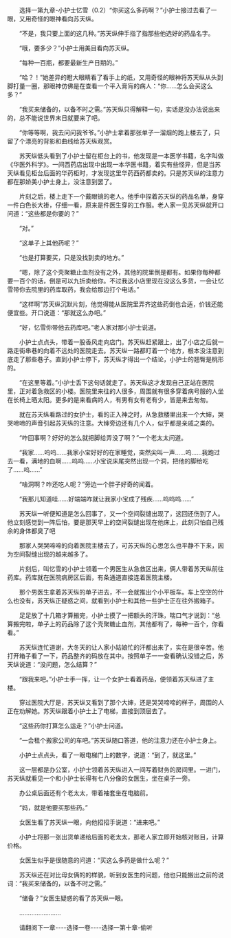 <div class="read-content j_readContent" id="">
                <p>　　选择一第九章-小护士忆雪（0.2）“你买这么多药啊？”小护士接过去看了一眼，又用奇怪的眼神看向苏天纵。<p>　　“不是，我只要上面的这几种。”苏天纵伸手指了指那些他选好的药品名字。<p>　　“哦，要多少？”小护士用美目看向苏天纵。<p>　　“每种一百瓶，都要最新生产日期的。”<p>　　“哈？！”她差异的瞪大眼睛看了看手上的纸，又用奇怪的眼神将苏天纵从头到脚打量一圈，那眼神仿佛是在查看一个平入膏肓的病人：“你……怎么会买这么多？”<p>　　“我买来储备的，以备不时之需。”苏天纵只得解释一句，实话是没办法说出来的，总不能说世界末日就要来了吧。<p>　　“你等等啊，我去问问我爷爷。”小护士拿着那张单子一溜烟的跑上楼去了，只留了个漂亮的背影和曲线给苏天纵观赏。<p>　　苏天纵低头看到了小护士留在柜台上的书，他发现是一本医学书籍，名字叫做《华医外科学》。一间西药店出现中出现一本华医书籍，着实有些怪异，但是当苏天纵看见柜台后面的华药柜时，才发现这里华药西药都卖的。只是苏天纵的注意力都在那娇美小护士身上，没注意到罢了。<p>　　片刻之后，楼上走下一个戴眼镜的老人。他手中捏着苏天纵的药品名单，身穿一件白色长大褂，仔细一看，原来是件医生穿的工作服。老人家一见苏天纵就开口问道：“这些都是你要的？”<p>　　“对。”<p>　　“这单子上其他药呢？”<p>　　“也是打算要买，只是没找到卖的地方。”<p>　　“嗯，除了这个壳聚糖止血剂没有之外，其他的院里倒是都有。如果你每种都要一百个的话，倒是可以九折卖给你。不过我这小店里现在没这么多货，一会让忆雪带你去院里的药库取药，我会给那边打个电话。”<p>　　“这样啊”苏天纵沉默片刻，他觉得能从医院里弄齐这些药倒也合适，价钱还能便宜些。开口说道：“那就这么办吧。”<p>　　“好，忆雪你带他去药库吧。”老人家对那小护士说道。<p>　　小护士点点头，带着一股香风走向店门。苏天纵赶紧跟上，出了小店之后就一路走街串巷的向着不远处的医院走去。苏天纵一路都盯着一个地方，根本没注意到底走了那些巷子。直到小护士停下，苏天纵才得出一个结论，小护士的翘臀是桃形的。<p>　　“在这里等着。”小护士丢下这句话就走了。苏天纵这才发现自己正站在医院里，正对着急救区的小楼。医院里来往的人很多，周围就有很多穿着病号服的人坐在长椅上晒太阳。更多的是来看病的人，有男有女有老有少，皆是来去匆匆。<p>　　就在苏天纵看路过的女护士，看的正入神之时，从急救楼里出来一个大婶，哭哭啼啼的声音引起苏天纵的注意。大婶旁边还有几个人，似乎都是亲戚之类的。<p>　　“咋回事啊？好好的怎么就把脚给弄没了啊？”一个老太太问道。<p>　　“我家……呜呜……我家小宝好好的在家睡觉，突然尖叫一声……呜……我跑过去一看，满地的血啊……呜呜……小宝说床尾突然出现一个洞，把他的脚给吃了……呜……”<p>　　“啥洞啊？咋还吃人呢？”旁边一个胖子好奇的闻着。<p>　　“我那儿知道哇……好端端咋就让我家小宝成了残疾……呜呜呜……”<p>　　苏天纵一听便知道是怎么回事了，又一个空间裂缝出现了，这回还伤到了人。他立刻感觉到一阵后怕，要是那天早上的空间裂缝出现在他床上，此刻只怕自己残余的身体都臭了吧<p>　　那家人哭哭啼啼的向着医院主楼去了，可苏天纵的心思怎么也平静不下来，因为空间裂缝出现的越来越多了。<p>　　片刻后，叫忆雪的小护士领着一个男医生从急救区出来，俩人带着苏天纵前往药库。药库就在医院病房区后面，有条通道直接连着医院主楼。<p>　　那个男医生拿着苏天纵的单子进去，不一会就推出个小平板车。车上空空的什么也没有，苏天纵正疑惑之间，就看到小护士和其他一些护士正在往外搬箱子。<p>　　足足放了十几箱才算搬完，小护士摸了一把额头的汗珠，喘口气才说到：“总算搬完啦，单子上的药品除了这个壳聚糖止血剂，其他都有了，每种一百个，你看看。”<p>　　苏天纵连忙道谢，大冬天的让人家小姑娘忙的汗都出来了，实在是很辛苦。他打开箱子看了一下，药品整齐的码放在其中。按照单子一一查看确认没错之后，苏天纵说道：“没问题，怎么结算？”<p>　　“跟我来吧。”小护士手一挥，让一个女护士看着药品，便领着苏天纵进了主楼。<p>　　穿过医院大厅是，苏天纵又看到了那个大婶，还是哭哭啼啼的样子，周围的人正在劝解她。苏天纵跟着小护士上了电梯，直接到顶层去了。<p>　　“这些药你打算怎么运走？”小护士问道。<p>　　“一会租个搬家公司的车吧。”苏天纵随口答道，他的注意力还在小护士身上。<p>　　小护士点点头，看了一眼电梯门上的数字，说道：“到了，就这里。”<p>　　这一层都是办公室，小护士领着苏天纵进入一间写着财务的房间里。一进门，苏天纵就看见一个和小护士长得有七八分像的女医生，坐在桌子一旁。<p>　　办公桌后面还有个老太太，带着袖套坐在电脑前。<p>　　“妈，就是他要买那些药。”<p>　　女医生看了苏天纵一眼，向他招招手说道：“进来吧。”<p>　　小护士将那一张出货单递给后面的老太太，那老人家立即开始核对账目，计算价格。<p>　　女医生似乎是很随意的问道：“买这么多药是做什么呢？”<p>　　苏天纵还在对比母女俩的的样貌，听到女医生的问题，他也只能搬出之前的说词：“我买来储备的，以备不时之需。”<p>　　“储备？”女医生疑惑的看了苏天纵一眼。<p>　　……………………<p>　　请翻阅下一章----选择一卷----选择一第十章-偷听<p>　　<p> 
            </div>